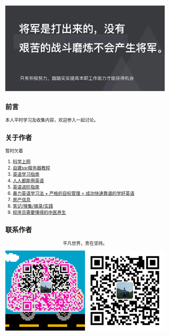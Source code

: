 ![image](./img/timg.jpg)
<br>
## 前言

本人平时学习及收集内容，欢迎参入一起讨论。

## 关于作者

暂时欠着

1. [科学上网](https://github.com/hoodiearon/fq-book)
1. [自建ssr服务器教程](https://github.com/Alvin9999/new-pac/wiki/%E8%87%AA%E5%BB%BAss%E6%9C%8D%E5%8A%A1%E5%99%A8%E6%95%99%E7%A8%8B)
1. [英语学习指南](https://github.com/yujiangshui/A-Programmers-Guide-to-English)
2. [人人都能用英语](https://github.com/xiaolai/everyone-can-use-english)
3. [英语进阶指南](https://github.com/ftTony/English-level-up-tips-for-Chinese)
4. [暴力英语学习法 + 严格的目标管理 = 成功快速靠谱的学好英语](https://www.cnblogs.com/jesse2013/p/how-to-learn-english.html)
5. [房产信息](https://github.com/fairyly/you-need-know-house_knowledge)
6. [笔记/搜集/摘录/实践](https://github.com/jaywcjlove/handbook)
7. [程序员需要懂得的中医养生](https://github.com/fairyly/you-need-traditional-Chinese-medical)

## 联系作者

<div align="center">
    <p>
        平凡世界，贵在坚持。
    </p>
    <img src="./img/contact.png" />
</div>